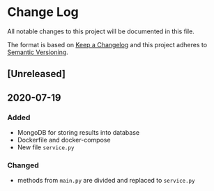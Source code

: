 # Change Log
All notable changes to this project will be documented in this file.

The format is based on [Keep a Changelog](http://keepachangelog.com/)
and this project adheres to [Semantic Versioning](http://semver.org/).

## [Unreleased]

## 2020-07-19
### Added
- MongoDB for storing results into database
- Dockerfile and docker-compose
- New file ``service.py``

### Changed
- methods from ``main.py`` are divided and replaced to ``service.py``
